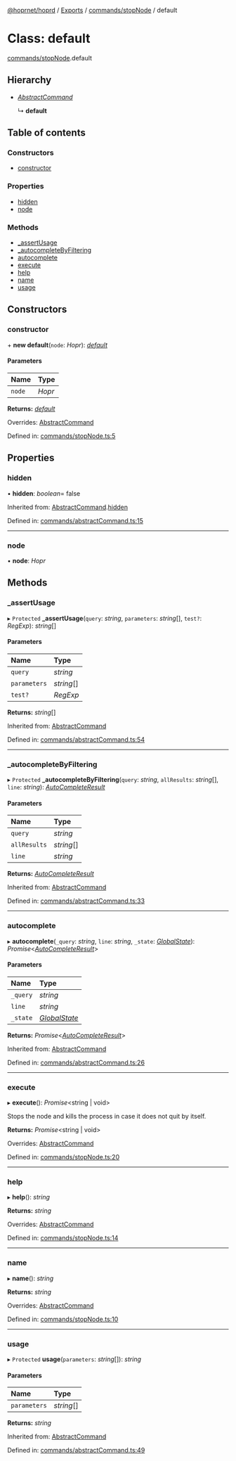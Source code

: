 [@hoprnet/hoprd](../README.md) / [Exports](../modules.md) / [commands/stopNode](../modules/commands_stopnode.md) / default

# Class: default

[commands/stopNode](../modules/commands_stopnode.md).default

## Hierarchy

- [_AbstractCommand_](commands_abstractcommand.abstractcommand.md)

  ↳ **default**

## Table of contents

### Constructors

- [constructor](commands_stopnode.default.md#constructor)

### Properties

- [hidden](commands_stopnode.default.md#hidden)
- [node](commands_stopnode.default.md#node)

### Methods

- [\_assertUsage](commands_stopnode.default.md#_assertusage)
- [\_autocompleteByFiltering](commands_stopnode.default.md#_autocompletebyfiltering)
- [autocomplete](commands_stopnode.default.md#autocomplete)
- [execute](commands_stopnode.default.md#execute)
- [help](commands_stopnode.default.md#help)
- [name](commands_stopnode.default.md#name)
- [usage](commands_stopnode.default.md#usage)

## Constructors

### constructor

\+ **new default**(`node`: _Hopr_): [_default_](commands_stopnode.default.md)

#### Parameters

| Name   | Type   |
| :----- | :----- |
| `node` | _Hopr_ |

**Returns:** [_default_](commands_stopnode.default.md)

Overrides: [AbstractCommand](commands_abstractcommand.abstractcommand.md)

Defined in: [commands/stopNode.ts:5](https://github.com/hoprnet/hoprnet/blob/448a47a/packages/hoprd/src/commands/stopNode.ts#L5)

## Properties

### hidden

• **hidden**: _boolean_= false

Inherited from: [AbstractCommand](commands_abstractcommand.abstractcommand.md).[hidden](commands_abstractcommand.abstractcommand.md#hidden)

Defined in: [commands/abstractCommand.ts:15](https://github.com/hoprnet/hoprnet/blob/448a47a/packages/hoprd/src/commands/abstractCommand.ts#L15)

---

### node

• **node**: _Hopr_

## Methods

### \_assertUsage

▸ `Protected` **\_assertUsage**(`query`: _string_, `parameters`: _string_[], `test?`: _RegExp_): _string_[]

#### Parameters

| Name         | Type       |
| :----------- | :--------- |
| `query`      | _string_   |
| `parameters` | _string_[] |
| `test?`      | _RegExp_   |

**Returns:** _string_[]

Inherited from: [AbstractCommand](commands_abstractcommand.abstractcommand.md)

Defined in: [commands/abstractCommand.ts:54](https://github.com/hoprnet/hoprnet/blob/448a47a/packages/hoprd/src/commands/abstractCommand.ts#L54)

---

### \_autocompleteByFiltering

▸ `Protected` **\_autocompleteByFiltering**(`query`: _string_, `allResults`: _string_[], `line`: _string_): [_AutoCompleteResult_](../modules/commands_abstractcommand.md#autocompleteresult)

#### Parameters

| Name         | Type       |
| :----------- | :--------- |
| `query`      | _string_   |
| `allResults` | _string_[] |
| `line`       | _string_   |

**Returns:** [_AutoCompleteResult_](../modules/commands_abstractcommand.md#autocompleteresult)

Inherited from: [AbstractCommand](commands_abstractcommand.abstractcommand.md)

Defined in: [commands/abstractCommand.ts:33](https://github.com/hoprnet/hoprnet/blob/448a47a/packages/hoprd/src/commands/abstractCommand.ts#L33)

---

### autocomplete

▸ **autocomplete**(`_query`: _string_, `line`: _string_, `_state`: [_GlobalState_](../modules/commands_abstractcommand.md#globalstate)): _Promise_<[_AutoCompleteResult_](../modules/commands_abstractcommand.md#autocompleteresult)\>

#### Parameters

| Name     | Type                                                                |
| :------- | :------------------------------------------------------------------ |
| `_query` | _string_                                                            |
| `line`   | _string_                                                            |
| `_state` | [_GlobalState_](../modules/commands_abstractcommand.md#globalstate) |

**Returns:** _Promise_<[_AutoCompleteResult_](../modules/commands_abstractcommand.md#autocompleteresult)\>

Inherited from: [AbstractCommand](commands_abstractcommand.abstractcommand.md)

Defined in: [commands/abstractCommand.ts:26](https://github.com/hoprnet/hoprnet/blob/448a47a/packages/hoprd/src/commands/abstractCommand.ts#L26)

---

### execute

▸ **execute**(): _Promise_<string \| void\>

Stops the node and kills the process in case it does not quit by itself.

**Returns:** _Promise_<string \| void\>

Overrides: [AbstractCommand](commands_abstractcommand.abstractcommand.md)

Defined in: [commands/stopNode.ts:20](https://github.com/hoprnet/hoprnet/blob/448a47a/packages/hoprd/src/commands/stopNode.ts#L20)

---

### help

▸ **help**(): _string_

**Returns:** _string_

Overrides: [AbstractCommand](commands_abstractcommand.abstractcommand.md)

Defined in: [commands/stopNode.ts:14](https://github.com/hoprnet/hoprnet/blob/448a47a/packages/hoprd/src/commands/stopNode.ts#L14)

---

### name

▸ **name**(): _string_

**Returns:** _string_

Overrides: [AbstractCommand](commands_abstractcommand.abstractcommand.md)

Defined in: [commands/stopNode.ts:10](https://github.com/hoprnet/hoprnet/blob/448a47a/packages/hoprd/src/commands/stopNode.ts#L10)

---

### usage

▸ `Protected` **usage**(`parameters`: _string_[]): _string_

#### Parameters

| Name         | Type       |
| :----------- | :--------- |
| `parameters` | _string_[] |

**Returns:** _string_

Inherited from: [AbstractCommand](commands_abstractcommand.abstractcommand.md)

Defined in: [commands/abstractCommand.ts:49](https://github.com/hoprnet/hoprnet/blob/448a47a/packages/hoprd/src/commands/abstractCommand.ts#L49)
